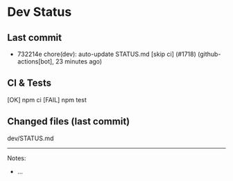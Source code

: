 # Dev Status

## Last commit
- 732214e chore(dev): auto-update STATUS.md [skip ci] (#1718) (github-actions[bot], 23 minutes ago)
## CI & Tests
[OK] npm ci
[FAIL] npm test

## Changed files (last commit)
dev/STATUS.md

---
Notes:
- ...
